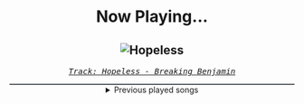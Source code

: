 <div align="center"> 
<h1>Now Playing...</h1>

![Hopeless](https://i.scdn.co/image/ab67616d00001e0208cdafd988bd04d9b14159d3)
--
_<samp><a href="https://open.spotify.com/track/2c2UTSuyPbEmxWyTOMwjON">Track: Hopeless - Breaking Benjamin</a></samp>_

<div style="border: 1px #4B5054 solid"></div>
<details>
  <summary>
    Previous played songs
  </summary>
  <table>
    <thead>
      <tr>
        <th>
          Artist
        </th>
        <th>
          Song
        </th>
        <th>
          Link
        </th>
      </tr>
    </thead>
    <tbody>
      <tr><td>Breaking Benjamin</td><td>Hopeless</td><td><a href="https://open.spotify.com/track/2c2UTSuyPbEmxWyTOMwjON">https://open.spotify.com/track/2c2UTSuyPbEmxWyTOMwjON</a></td></tr><tr><td>Breaking Benjamin</td><td>Hopeless</td><td><a href="https://open.spotify.com/track/2c2UTSuyPbEmxWyTOMwjON">https://open.spotify.com/track/2c2UTSuyPbEmxWyTOMwjON</a></td></tr><tr><td>Breaking Benjamin</td><td>Hopeless</td><td><a href="https://open.spotify.com/track/2c2UTSuyPbEmxWyTOMwjON">https://open.spotify.com/track/2c2UTSuyPbEmxWyTOMwjON</a></td></tr><tr><td>Breaking Benjamin</td><td>Hopeless</td><td><a href="https://open.spotify.com/track/2c2UTSuyPbEmxWyTOMwjON">https://open.spotify.com/track/2c2UTSuyPbEmxWyTOMwjON</a></td></tr><tr><td>Breaking Benjamin</td><td>Hopeless</td><td><a href="https://open.spotify.com/track/2c2UTSuyPbEmxWyTOMwjON">https://open.spotify.com/track/2c2UTSuyPbEmxWyTOMwjON</a></td></tr><tr><td>Breaking Benjamin</td><td>Hopeless</td><td><a href="https://open.spotify.com/track/2c2UTSuyPbEmxWyTOMwjON">https://open.spotify.com/track/2c2UTSuyPbEmxWyTOMwjON</a></td></tr><tr><td>Breaking Benjamin</td><td>Hopeless</td><td><a href="https://open.spotify.com/track/2c2UTSuyPbEmxWyTOMwjON">https://open.spotify.com/track/2c2UTSuyPbEmxWyTOMwjON</a></td></tr><tr><td>Breaking Benjamin</td><td>Hopeless</td><td><a href="https://open.spotify.com/track/2c2UTSuyPbEmxWyTOMwjON">https://open.spotify.com/track/2c2UTSuyPbEmxWyTOMwjON</a></td></tr><tr><td>Breaking Benjamin</td><td>Hopeless</td><td><a href="https://open.spotify.com/track/2c2UTSuyPbEmxWyTOMwjON">https://open.spotify.com/track/2c2UTSuyPbEmxWyTOMwjON</a></td></tr><tr><td>Breaking Benjamin</td><td>Hopeless</td><td><a href="https://open.spotify.com/track/2c2UTSuyPbEmxWyTOMwjON">https://open.spotify.com/track/2c2UTSuyPbEmxWyTOMwjON</a></td></tr><tr><td>Breaking Benjamin</td><td>Breath</td><td><a href="https://open.spotify.com/track/4JXfNOePhdgMOI7KZ1L25U">https://open.spotify.com/track/4JXfNOePhdgMOI7KZ1L25U</a></td></tr><tr><td>Siamese</td><td>Through My Head</td><td><a href="https://open.spotify.com/track/7ydzZp3LEAugJbxCaJBiYh">https://open.spotify.com/track/7ydzZp3LEAugJbxCaJBiYh</a></td></tr><tr><td>Breaking Benjamin</td><td>Breaking the Silence</td><td><a href="https://open.spotify.com/track/6AGQ7pKkcnc6RVjtARt1ph">https://open.spotify.com/track/6AGQ7pKkcnc6RVjtARt1ph</a></td></tr><tr><td>Alice In Chains</td><td>Would? (2022 Remaster)</td><td><a href="https://open.spotify.com/track/5sFDReWLrZHLFZFjHsjUTS">https://open.spotify.com/track/5sFDReWLrZHLFZFjHsjUTS</a></td></tr><tr><td>Breaking Benjamin</td><td>Failure</td><td><a href="https://open.spotify.com/track/4wh0E9OwMCxcaIKTg0Mts9">https://open.spotify.com/track/4wh0E9OwMCxcaIKTg0Mts9</a></td></tr><tr><td>Breaking Benjamin</td><td>Had Enough</td><td><a href="https://open.spotify.com/track/7u93rCmIM9mBoT4mvfUBTZ">https://open.spotify.com/track/7u93rCmIM9mBoT4mvfUBTZ</a></td></tr><tr><td>Breaking Benjamin</td><td>Torn in Two</td><td><a href="https://open.spotify.com/track/3IiMnjK7S2PlsPVMuAH7rU">https://open.spotify.com/track/3IiMnjK7S2PlsPVMuAH7rU</a></td></tr><tr><td>Breaking Benjamin</td><td>Red Cold River</td><td><a href="https://open.spotify.com/track/6ZfPmIbwzz6fopTNwAJTPs">https://open.spotify.com/track/6ZfPmIbwzz6fopTNwAJTPs</a></td></tr><tr><td>Breaking Benjamin</td><td>Defeated</td><td><a href="https://open.spotify.com/track/500XjFuAZEBODSL6boVKbx">https://open.spotify.com/track/500XjFuAZEBODSL6boVKbx</a></td></tr><tr><td>Breaking Benjamin</td><td>Hopeless</td><td><a href="https://open.spotify.com/track/2c2UTSuyPbEmxWyTOMwjON">https://open.spotify.com/track/2c2UTSuyPbEmxWyTOMwjON</a></td></tr>
    </tbody>
  </table>
</details>

</div>
